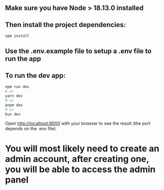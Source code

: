 ## Make sure you have Node > 18.13.0 installed

## Then install the project dependencies:

```bash
npm install
```

## Use the **.env.example** file to setup a **.env** file to run the app

## To run the dev app:

```bash
npm run dev
# or
yarn dev
# or
pnpm dev
# or
bun dev
```

Open [http://localhost:8000](http://localhost:8000) with your browser to see the result (the port depends on the .env file).

# You will most likely need to create an admin account, after creating one, you will be able to access the admin panel
